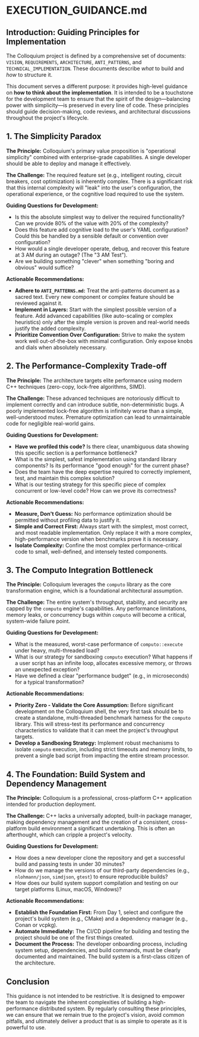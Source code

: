 # EXECUTION_GUIDANCE.md

## Introduction: Guiding Principles for Implementation

The Colloquium project is defined by a comprehensive set of documents: `VISION`, `REQUIREMENTS`, `ARCHITECTURE`, `ANTI_PATTERNS`, and `TECHNICAL_IMPLEMENTATION`. These documents describe *what* to build and *how* to structure it.

This document serves a different purpose: it provides high-level guidance on **how to think about the implementation**. It is intended to be a touchstone for the development team to ensure that the spirit of the design—balancing power with simplicity—is preserved in every line of code. These principles should guide decision-making, code reviews, and architectural discussions throughout the project's lifecycle.

## 1. The Simplicity Paradox

**The Principle:** Colloquium's primary value proposition is "operational simplicity" combined with enterprise-grade capabilities. A single developer should be able to deploy and manage it effectively.

**The Challenge:** The required feature set (e.g., intelligent routing, circuit breakers, cost optimization) is inherently complex. There is a significant risk that this internal complexity will "leak" into the user's configuration, the operational experience, or the cognitive load required to use the system.

**Guiding Questions for Development:**
- Is this the absolute simplest way to deliver the required functionality? Can we provide 80% of the value with 20% of the complexity?
- Does this feature add cognitive load to the user's YAML configuration? Could this be handled by a sensible default or convention over configuration?
- How would a single developer operate, debug, and recover this feature at 3 AM during an outage? (The "3 AM Test").
- Are we building something "clever" when something "boring and obvious" would suffice?

**Actionable Recommendations:**
- **Adhere to `ANTI_PATTERNS.md`:** Treat the anti-patterns document as a sacred text. Every new component or complex feature should be reviewed against it.
- **Implement in Layers:** Start with the simplest possible version of a feature. Add advanced capabilities (like auto-scaling or complex heuristics) only after the simple version is proven and real-world needs justify the added complexity.
- **Prioritize Convention Over Configuration:** Strive to make the system work well out-of-the-box with minimal configuration. Only expose knobs and dials when absolutely necessary.

## 2. The Performance-Complexity Trade-off

**The Principle:** The architecture targets elite performance using modern C++ techniques (zero-copy, lock-free algorithms, SIMD).

**The Challenge:** These advanced techniques are notoriously difficult to implement correctly and can introduce subtle, non-deterministic bugs. A poorly implemented lock-free algorithm is infinitely worse than a simple, well-understood mutex. Premature optimization can lead to unmaintainable code for negligible real-world gains.

**Guiding Questions for Development:**
- **Have we profiled this code?** Is there clear, unambiguous data showing this specific section is a performance bottleneck?
- What is the simplest, safest implementation using standard library components? Is its performance "good enough" for the current phase?
- Does the team have the deep expertise required to correctly implement, test, and maintain this complex solution?
- What is our testing strategy for this specific piece of complex concurrent or low-level code? How can we prove its correctness?

**Actionable Recommendations:**
- **Measure, Don't Guess:** No performance optimization should be permitted without profiling data to justify it.
- **Simple and Correct First:** Always start with the simplest, most correct, and most readable implementation. Only replace it with a more complex, high-performance version when benchmarks prove it is necessary.
- **Isolate Complexity:** Confine the most complex performance-critical code to small, well-defined, and intensely tested components.

## 3. The Computo Integration Bottleneck

**The Principle:** Colloquium leverages the `computo` library as the core transformation engine, which is a foundational architectural assumption.

**The Challenge:** The entire system's throughput, stability, and security are capped by the `computo` engine's capabilities. Any performance limitations, memory leaks, or concurrency bugs within `computo` will become a critical, system-wide failure point.

**Guiding Questions for Development:**
- What is the measured, worst-case performance of `computo::execute` under heavy, multi-threaded load?
- What is our strategy for sandboxing `computo` execution? What happens if a user script has an infinite loop, allocates excessive memory, or throws an unexpected exception?
- Have we defined a clear "performance budget" (e.g., in microseconds) for a typical transformation?

**Actionable Recommendations:**
- **Priority Zero - Validate the Core Assumption:** Before significant development on the Colloquium shell, the very first task should be to create a standalone, multi-threaded benchmark harness for the `computo` library. This will stress-test its performance and concurrency characteristics to validate that it can meet the project's throughput targets.
- **Develop a Sandboxing Strategy:** Implement robust mechanisms to isolate `computo` execution, including strict timeouts and memory limits, to prevent a single bad script from impacting the entire stream processor.

## 4. The Foundation: Build System and Dependency Management

**The Principle:** Colloquium is a professional, cross-platform C++ application intended for production deployment.

**The Challenge:** C++ lacks a universally adopted, built-in package manager, making dependency management and the creation of a consistent, cross-platform build environment a significant undertaking. This is often an afterthought, which can cripple a project's velocity.

**Guiding Questions for Development:**
- How does a new developer clone the repository and get a successful build and passing tests in under 30 minutes?
- How do we manage the versions of our third-party dependencies (e.g., `nlohmann/json`, `simdjson`, `gtest`) to ensure reproducible builds?
- How does our build system support compilation and testing on our target platforms (Linux, macOS, Windows)?

**Actionable Recommendations:**
- **Establish the Foundation First:** From Day 1, select and configure the project's build system (e.g., CMake) and a dependency manager (e.g., Conan or vcpkg).
- **Automate Immediately:** The CI/CD pipeline for building and testing the project should be one of the first things created.
- **Document the Process:** The developer onboarding process, including system setup, dependencies, and build commands, must be clearly documented and maintained. The build system is a first-class citizen of the architecture.

## Conclusion

This guidance is not intended to be restrictive. It is designed to empower the team to navigate the inherent complexities of building a high-performance distributed system. By regularly consulting these principles, we can ensure that we remain true to the project's vision, avoid common pitfalls, and ultimately deliver a product that is as simple to operate as it is powerful to use.
